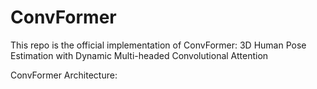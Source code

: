 # ConvFormer

This repo is the official implementation of ConvFormer: 3D Human Pose Estimation with Dynamic Multi-headed Convolutional Attention

ConvFormer Architecture:

